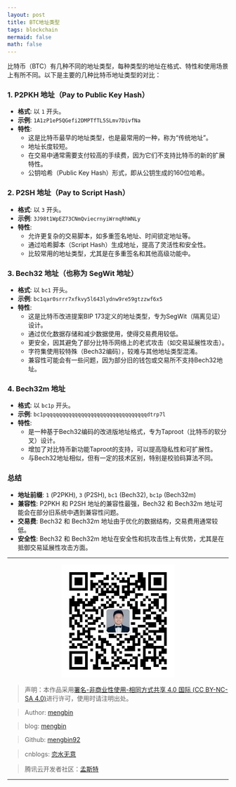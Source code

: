 ```yaml
---
layout: post
title: BTC地址类型
tags: blockchain
mermaid: false
math: false
---  
```


比特币（BTC）有几种不同的地址类型，每种类型的地址在格式、特性和使用场景上有所不同。以下是主要的几种比特币地址类型的对比：

### 1. P2PKH 地址（Pay to Public Key Hash）

- **格式**: 以 `1` 开头。
- **示例**: `1A1zP1eP5QGefi2DMPTfTL5SLmv7DivfNa`
- **特性**:
  - 这是比特币最早的地址类型，也是最常用的一种，称为“传统地址”。
  - 地址长度较短。
  - 在交易中通常需要支付较高的手续费，因为它们不支持比特币的新的扩展特性。
  - 公钥哈希（Public Key Hash）形式，即从公钥生成的160位哈希。

### 2. P2SH 地址（Pay to Script Hash）

- **格式**: 以 `3` 开头。
- **示例**: `3J98t1WpEZ73CNmQviecrnyiWrnqRhWNLy`
- **特性**:
  - 允许更复杂的交易脚本，如多重签名地址、时间锁定地址等。
  - 通过哈希脚本（Script Hash）生成地址，提高了灵活性和安全性。
  - 比较常用的地址类型，尤其是在多重签名和其他高级功能中。

### 3. Bech32 地址（也称为 SegWit 地址）

- **格式**: 以 `bc1` 开头。
- **示例**: `bc1qar0srrr7xfkvy5l643lydnw9re59gtzzwf6x5`
- **特性**:
  - 这是比特币改进提案BIP 173定义的地址类型，专为SegWit（隔离见证）设计。
  - 通过优化数据存储和减少数据使用，使得交易费用较低。
  - 更安全，因其避免了部分比特币网络上的老式攻击（如交易延展性攻击）。
  - 字符集使用较特殊（Bech32编码），较难与其他地址类型混淆。
  - 兼容性可能会有一些问题，因为部分旧的钱包或交易所不支持Bech32地址。

### 4. Bech32m 地址

- **格式**: 以 `bc1p` 开头。
- **示例**: `bc1pqqqqqqqqqqqqqqqqqqqqqqqqqqqqqqqqdtrp7l`
- **特性**:
  - 是一种基于Bech32编码的改进版地址格式，专为Taproot（比特币的软分叉）设计。
  - 增加了对比特币新功能Taproot的支持，可以提高隐私性和可扩展性。
  - 与Bech32地址相似，但有一定的技术区别，特别是校验码算法不同。
  
### 总结

- **地址前缀**: `1` (P2PKH), `3` (P2SH), `bc1` (Bech32), `bc1p` (Bech32m)
- **兼容性**: P2PKH 和 P2SH 地址的兼容性最强，Bech32 和 Bech32m 地址可能会在部分旧系统中遇到兼容性问题。
- **交易费**: Bech32 和 Bech32m 地址由于优化的数据结构，交易费用通常较低。
- **安全性**: Bech32 和 Bech32m 地址在安全性和抗攻击性上有优势，尤其是在抵御交易延展性攻击方面。

---

<div align="center">
  <img src="../img/qrcode_wechat.jpg" alt="孟斯特">
</div>

> 声明：本作品采用[署名-非商业性使用-相同方式共享 4.0 国际 (CC BY-NC-SA 4.0)](https://creativecommons.org/licenses/by-nc-sa/4.0/deed.zh)进行许可，使用时请注明出处。  

> Author: [mengbin](mengbin1992@outlook.com)  

> blog: [mengbin](https://mengbin.top)  

> Github: [mengbin92](https://mengbin92.github.io/)  

> cnblogs: [恋水无意](https://www.cnblogs.com/lianshuiwuyi/)  

> 腾讯云开发者社区：[孟斯特](https://cloud.tencent.com/developer/user/6649301)  

---

